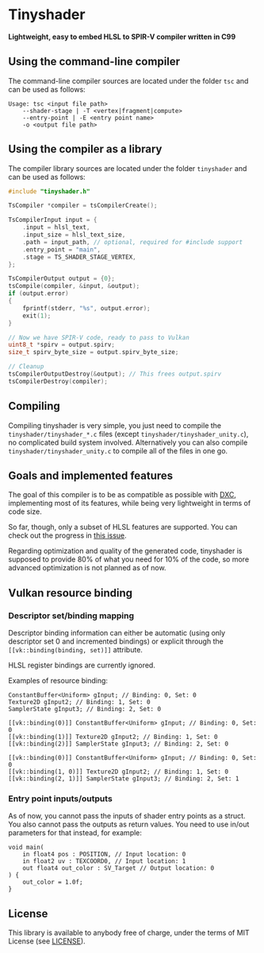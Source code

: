 # Tinyshader
**Lightweight, easy to embed HLSL to SPIR-V compiler written in C99**

## Using the command-line compiler
The command-line compiler sources are located under the folder `tsc` and
can be used as follows:

```
Usage: tsc <input file path>
    --shader-stage | -T <vertex|fragment|compute>
    --entry-point | -E <entry point name>
    -o <output file path>
```

## Using the compiler as a library
The compiler library sources are located under the folder `tinyshader` and
can be used as follows:

```c
#include "tinyshader.h"

TsCompiler *compiler = tsCompilerCreate();

TsCompilerInput input = {
    .input = hlsl_text,
    .input_size = hlsl_text_size,
    .path = input_path, // optional, required for #include support
    .entry_point = "main",
    .stage = TS_SHADER_STAGE_VERTEX,
};

TsCompilerOutput output = {0};
tsCompile(compiler, &input, &output);
if (output.error)
{
    fprintf(stderr, "%s", output.error);
    exit(1);
}

// Now we have SPIR-V code, ready to pass to Vulkan
uint8_t *spirv = output.spirv;
size_t spirv_byte_size = output.spirv_byte_size;

// Cleanup
tsCompilerOutputDestroy(&output); // This frees output.spirv
tsCompilerDestroy(compiler);
```

## Compiling
Compiling tinyshader is very simple, you just need to compile the `tinyshader/tinyshader_*.c`
files (except `tinyshader/tinyshader_unity.c`), no complicated build system involved.
Alternatively you can also compile `tinyshader/tinyshader_unity.c` to compile all of
the files in one go.

## Goals and implemented features
The goal of this compiler is to be as compatible as possible with
[DXC](https://github.com/microsoft/DirectXShaderCompiler), implementing most of its features,
while being very lightweight in terms of code size.

So far, though, only a subset of HLSL features are supported.
You can check out the progress in [this issue](https://github.com/felipeagc/tinyshader/issues/1).

Regarding optimization and quality of the generated code,
tinyshader is supposed to provide 80% of what you need for
10% of the code, so more advanced optimization is not planned as of now.

## Vulkan resource binding

### Descriptor set/binding mapping
Descriptor binding information can either be automatic
(using only descriptor set 0 and incremented bindings)
or explicit through the `[[vk::binding(binding, set)]]` attribute.

HLSL register bindings are currently ignored.

Examples of resource binding:

```hlsl
ConstantBuffer<Uniform> gInput; // Binding: 0, Set: 0
Texture2D gInput2; // Binding: 1, Set: 0
SamplerState gInput3; // Binding: 2, Set: 0
```

```hlsl
[[vk::binding(0)]] ConstantBuffer<Uniform> gInput; // Binding: 0, Set: 0
[[vk::binding(1)]] Texture2D gInput2; // Binding: 1, Set: 0
[[vk::binding(2)]] SamplerState gInput3; // Binding: 2, Set: 0
```

```hlsl
[[vk::binding(0)]] ConstantBuffer<Uniform> gInput; // Binding: 0, Set: 0
[[vk::binding(1, 0)]] Texture2D gInput2; // Binding: 1, Set: 0
[[vk::binding(2, 1)]] SamplerState gInput3; // Binding: 2, Set: 1
```

### Entry point inputs/outputs
As of now, you cannot pass the inputs of shader entry points as a struct.
You also cannot pass the outputs as return values.
You need to use in/out parameters for that instead, for example:

```hlsl
void main(
    in float4 pos : POSITION, // Input location: 0
    in float2 uv : TEXCOORD0, // Input location: 1
    out float4 out_color : SV_Target // Output location: 0
) {
    out_color = 1.0f;
}
```

## License
This library is available to anybody free of charge, under the terms of MIT License
(see [LICENSE](https://github.com/felipeagc/tinyshader/blob/master/LICENSE)).
